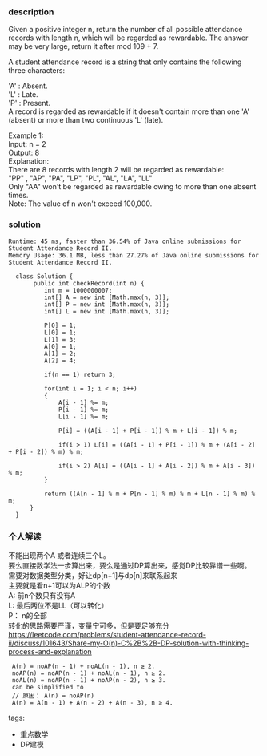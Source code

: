 ### description    
  Given a positive integer n, return the number of all possible attendance records with length n, which will be regarded as rewardable. The answer may be very large, return it after mod 109 + 7.  
    
  A student attendance record is a string that only contains the following three characters:  
    
  'A' : Absent.  
  'L' : Late.  
  'P' : Present.  
  A record is regarded as rewardable if it doesn't contain more than one 'A' (absent) or more than two continuous 'L' (late).  
    
  Example 1:  
  Input: n = 2  
  Output: 8   
  Explanation:  
  There are 8 records with length 2 will be regarded as rewardable:  
  "PP" , "AP", "PA", "LP", "PL", "AL", "LA", "LL"  
  Only "AA" won't be regarded as rewardable owing to more than one absent times.   
  Note: The value of n won't exceed 100,000.  
### solution    
```    
Runtime: 45 ms, faster than 36.54% of Java online submissions for Student Attendance Record II.  
Memory Usage: 36.1 MB, less than 27.27% of Java online submissions for Student Attendance Record II.  
  
  class Solution {  
       public int checkRecord(int n) {  
          int m = 1000000007;  
          int[] A = new int [Math.max(n, 3)];  
          int[] P = new int [Math.max(n, 3)];  
          int[] L = new int [Math.max(n, 3)];  
    
          P[0] = 1;  
          L[0] = 1;  
          L[1] = 3;  
          A[0] = 1;  
          A[1] = 2;  
          A[2] = 4;  
    
          if(n == 1) return 3;  
    
          for(int i = 1; i < n; i++)  
          {  
              A[i - 1] %= m;  
              P[i - 1] %= m;  
              L[i - 1] %= m;  
    
              P[i] = ((A[i - 1] + P[i - 1]) % m + L[i - 1]) % m;  
    
              if(i > 1) L[i] = ((A[i - 1] + P[i - 1]) % m + (A[i - 2] + P[i - 2]) % m) % m;  
    
              if(i > 2) A[i] = ((A[i - 1] + A[i - 2]) % m + A[i - 3]) % m;  
          }  
    
          return ((A[n - 1] % m + P[n - 1] % m) % m + L[n - 1] % m) % m;  
      }  
  }  
```    
    
### 个人解读    
  不能出现两个A 或者连续三个L。  
  要么直接数学法一步算出来，要么是通过DP算出来，感觉DP比较靠谱一些啊。  
  需要对数据类型分类，好让dp[n+1]与dp[n]来联系起来  
  主要就是看n+1可以为ALP的个数  
  A:  前n个数只有没有A  
  L:  最后两位不是LL（可以转化）  
  P： n的全部  
  转化的思路需要严谨，变量宁可多，但是要足够充分  
  https://leetcode.com/problems/student-attendance-record-ii/discuss/101643/Share-my-O(n)-C%2B%2B-DP-solution-with-thinking-process-and-explanation  
  ```  
   A(n) = noAP(n - 1) + noAL(n - 1), n ≥ 2.  
   noAP(n) = noAP(n - 1) + noAL(n - 1), n ≥ 2.  
   noAL(n) = noAP(n - 1) + noAP(n - 2), n ≥ 3.  
   can be simplified to  
   // 原因： A(n) = noAP(n)  
   A(n) = A(n - 1) + A(n - 2) + A(n - 3), n ≥ 4.  
  ```  
    
   
    
tags:    
  -  重点数学  
  -  DP建模  
